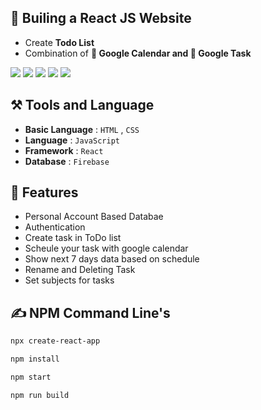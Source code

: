 ## 🏨 Builing a React JS Website

- Create **Todo List**
- Combination of **📅 Google Calendar and 🧐 Google Task**

![](https://img.shields.io/badge/JavaScript-F7DF1E?style=for-the-badge&logo=JavaScript&logoColor=white) ![](https://img.shields.io/badge/HTML5-E34F26?style=for-the-badge&logo=html5&logoColor=white) ![](https://img.shields.io/badge/CSS3-1572B6?style=for-the-badge&logo=css3&logoColor=white) ![](https://img.shields.io/badge/React-20232A?style=for-the-badge&logo=react&logoColor=61DAFB)  ![](https://img.shields.io/badge/Firebase-039BE5?style=for-the-badge&logo=Firebase&logoColor=white)

## ⚒️ Tools and Language

- **Basic Language** : `HTML` , `CSS`
- **Language** : `JavaScript`
- **Framework** : `React`
- **Database** : `Firebase`

## 🍁 Features

- Personal Account Based Databae
- Authentication
- Create task in ToDo list
- Scheule your task with google calendar
- Show next 7 days data based on schedule
- Rename and Deleting Task
- Set subjects for tasks


##  ✍️ NPM Command Line's

```bash
npx create-react-app
```
```bash
npm install
```
```bash
npm start
```
```bash
npm run build
```


